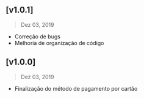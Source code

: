 ## [v1.0.1]
> Dez 03, 2019

- Correção de bugs
- Melhoria de organização de código

## [v1.0.0]
> Dez 03, 2019

- Finalização do método de pagamento por cartão


